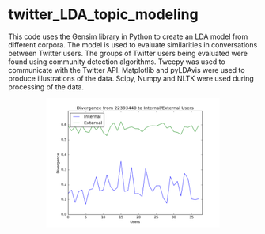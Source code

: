 # twitter_LDA_topic_modeling
This code uses the Gensim library in Python to create an LDA model from different corpora.
The model is used to evaluate similarities in conversations between Twitter users.
The groups of Twitter users being evaluated were found using community detection algorithms. Tweepy was used to communicate with the Twitter API. Matplotlib and pyLDAvis were used to produce illustrations of the data. Scipy, Numpy and NLTK were used during processing of the data. 
<p align="center">
  <img src="img/22393440.png" width="350"/>
</p>

